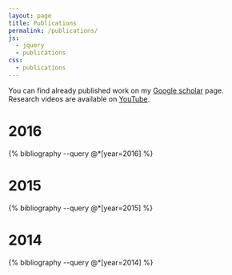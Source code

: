 ```yaml
---
layout: page
title: Publications
permalink: /publications/
js:
  - jquery
  - publications
css:
  - publications
---
```



You can find already published work on my <a href="https://scholar.google.ch/citations?user=N_tCEl8AAAAJ" target="_blank">Google scholar</a> page.<br> Research videos are available on <a href="https://www.youtube.com/watch?v=GiqNQdzc5TI&list=PL_pAoq5jKzdPDlFBnwx8lq74izpVefdZg" target="_blank">YouTube</a>.

<div class="publications">
<h1>2016</h1>
{% bibliography --query @*[year=2016] %}

<h1>2015</h1>
{% bibliography --query @*[year=2015] %}

<h1>2014</h1>
{% bibliography --query @*[year=2014] %}
</div>
